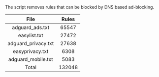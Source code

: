 The script removes rules that can be blocked by DNS based ad-blocking.


| File | Rules |
|:----:|:-----:|
| adguard_ads.txt | 65547 |
| easylist.txt | 27472 |
| adguard_privacy.txt | 27638 |
| easyprivacy.txt | 6308 |
| adguard_mobile.txt | 5083 |
| Total | 132048 |